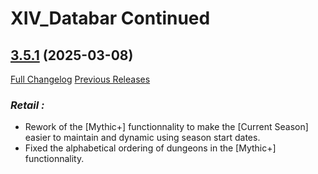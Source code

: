 # XIV_Databar Continued

## [3.5.1](https://github.com/ZelionGG/XIV_Databar-Continued/tree/v3.5.1) (2025-03-08)

[Full Changelog](https://github.com/ZelionGG/XIV_Databar-Continued/compare/v3.5...v3.5.1) [Previous Releases](https://github.com/ZelionGG/XIV_Databar-Continued/releases)

### _Retail :_

- Rework of the [Mythic+] functionnality to make the [Current Season] easier to maintain and dynamic using season start dates.
- Fixed the alphabetical ordering of dungeons in the [Mythic+] functionnality.
